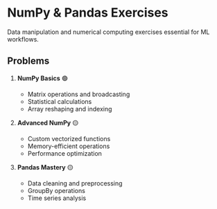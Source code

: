 # NumPy & Pandas Exercises

Data manipulation and numerical computing exercises essential for ML workflows.

## Problems

1. **NumPy Basics** 🟢
   - Matrix operations and broadcasting
   - Statistical calculations
   - Array reshaping and indexing

2. **Advanced NumPy** 🟡
   - Custom vectorized functions
   - Memory-efficient operations
   - Performance optimization

3. **Pandas Mastery** 🟡
   - Data cleaning and preprocessing
   - GroupBy operations
   - Time series analysis
